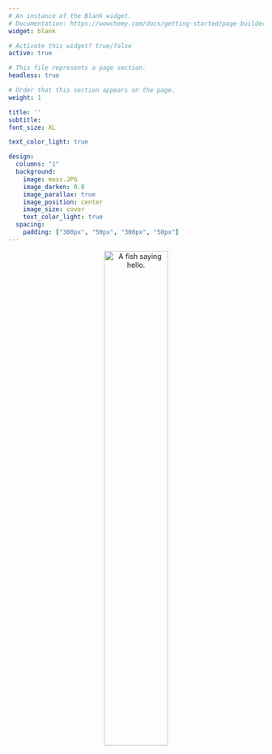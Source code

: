 ```yaml
---
# An instance of the Blank widget.
# Documentation: https://wowchemy.com/docs/getting-started/page-builder/
widget: blank

# Activate this widget? true/false
active: true

# This file represents a page section.
headless: true

# Order that this section appears on the page.
weight: 1

title: ''
subtitle:
font_size: XL

text_color_light: true

design:
  columns: "1"
  background:
    image: moss.JPG
    image_darken: 0.8
    image_parallax: true
    image_position: center
    image_size: cover
    text_color_light: true
  spacing:
    padding: ["300px", "50px", "300px", "50px"]
---
```


<p align="center">
<img src="/home/demo_files/hello_fish.png" alt="A fish saying hello." width="50%"/></p>


